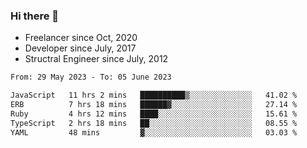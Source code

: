 ### Hi there 👋

- Freelancer since Oct, 2020
- Developer since July, 2017
- Structral Engineer since July, 2012

<!--START_SECTION:waka-->

```txt
From: 29 May 2023 - To: 05 June 2023

JavaScript   11 hrs 2 mins   ██████████▒░░░░░░░░░░░░░░   41.02 %
ERB          7 hrs 18 mins   ██████▓░░░░░░░░░░░░░░░░░░   27.14 %
Ruby         4 hrs 12 mins   ████░░░░░░░░░░░░░░░░░░░░░   15.61 %
TypeScript   2 hrs 18 mins   ██░░░░░░░░░░░░░░░░░░░░░░░   08.55 %
YAML         48 mins         ▓░░░░░░░░░░░░░░░░░░░░░░░░   03.03 %
```

<!--END_SECTION:waka-->
